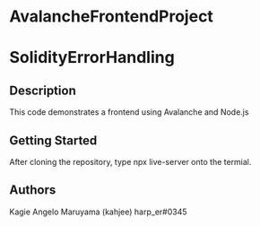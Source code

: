 # AvalancheFrontendProject

# SolidityErrorHandling

## Description

This code demonstrates a frontend using Avalanche and Node.js

## Getting Started

After cloning the repository, type npx live-server onto the termial.

## Authors

Kagie Angelo Maruyama (kahjee) 
harp_er#0345


